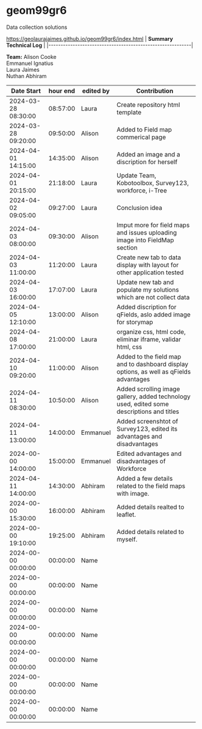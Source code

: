 # geom99gr6
Data collection solutions

https://geolaurajaimes.github.io/geom99gr6/index.html
| **Summary Technical Log**                                 |
|-----------------------------------------------------------|

**Team:** 
Alison Cooke  
Emmanuel Ignatius     
Laura Jaimes  
Nuthan Abhiram    

| **Date Start**        | **hour end**             | **edited by**            | **Contribution**                |  
|-----------------------|--------------------------|--------------------------|---------------------------------|  
| 2024-03-28 08:30:00   | 08:57:00                 | Laura                    | Create repository html template |  
| 2024-03-28 09:20:00   | 09:50:00                 | Alison                   | Added to Field map commerical page |  
| 2024-04-01 14:15:00   | 14:35:00                 | Alison                   | Added an image and a discription for herself |  
| 2024-04-01 20:15:00   | 21:18:00                 | Laura                    | Update Team, Kobotoolbox, Survey123, workforce, i-Tree |  
| 2024-04-02 09:05:00   | 09:27:00                 | Laura                    | Conclusion idea |  
| 2024-04-03 08:00:00   | 09:30:00                 | Alison                   | Imput more for field maps and issues uploading image into FieldMap section |  
| 2024-04-03 11:00:00   | 11:20:00                 | Laura                    | Create new tab to data display with layout for other application tested |
| 2024-04-03 16:00:00   | 17:07:00                 | Laura                    | Update new tab and populate my solutions which are not collect data |  
| 2024-04-05 12:10:00   | 13:00:00                 | Alison                   | Added discription for qFields, aslo added image for storymap |  
| 2024-04-08 17:00:00   | 21:00:00                 | Laura                    | organize css, html code, eliminar iframe, validar html, css |  
| 2024-04-10 09:20:00   | 11:00:00                 | Alison                   |Added to the field map and to dashboard display options, as well as qFields advantages |  
| 2024-04-11 08:30:00  | 10:50:00                 | Alison                   |Added scrolling image gallery, added technology used, edited some descriptions and titles |  
| 2024-04-11 13:00:00   | 14:00:00                 | Emmanuel                 |Added screenshtot of Survey123, edited its advantages and disadvantages |  
| 2024-00-00 14:00:00   | 15:00:00                 | Emmanuel                 |Edited advantages and disadvantages of Workforce |  
| 2024-04-11 14:00:00   | 14:30:00                 | Abhiram                  |Added a few details related to the field maps with image.|  
| 2024-00-00 15:30:00   | 16:00:00                 | Abhiram                  |Added details realted to leaflet. |  
| 2024-00-00 19:10:00   | 19:25:00                 | Abhiram                  |Added details related to myself. |  
| 2024-00-00 00:00:00   | 00:00:00                 | Name                     |                                 |  
| 2024-00-00 00:00:00   | 00:00:00                 | Name                     |                                 |
| 2024-00-00 00:00:00   | 00:00:00                 | Name                     |                                 |  
| 2024-00-00 00:00:00   | 00:00:00                 | Name                     |                                 |  
| 2024-00-00 00:00:00   | 00:00:00                 | Name                     |                                 |  
| 2024-00-00 00:00:00   | 00:00:00                 | Name                     |                                 |  
| 2024-00-00 00:00:00   | 00:00:00                 | Name                     |                                 |  

